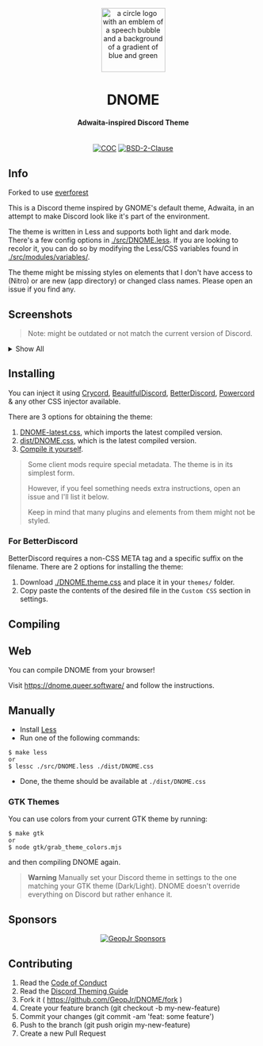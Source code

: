 <p align="center">
  <img alt="a circle logo with an emblem of a speech bubble and a background of a gradient of blue and green" width="129" src="./logo.svg">
</p>
<h1 align="center">DNOME</h1>
<h4 align="center">Adwaita-inspired Discord Theme</h4>
<p align="center">
  <br />
    <a href="https://github.com/GeopJr/DNOME/blob/main/CODE_OF_CONDUCT.md"><img src="https://img.shields.io/badge/Contributor%20Covenant-v2.1-ff69b4.svg?style=for-the-badge&labelColor=f8eae3" alt="COC" /></a>
    <a href="https://github.com/GeopJr/DNOME/blob/main/LICENSE"><img src="https://img.shields.io/badge/LICENSE-BSD--2--Clause-000000.svg?style=for-the-badge&labelColor=f8eae3" alt="BSD-2-Clause" /></a>
</p>

## Info

Forked to use [everforest](https://github.com/sainnhe/everforest/)

This is a Discord theme inspired by GNOME's default theme, Adwaita, in an attempt to make Discord look like it's part of the environment.

The theme is written in Less and supports both light and dark mode. There's a few config options in [./src/DNOME.less](./src/DNOME.less). If you are looking to recolor it, you can do so by modifying the Less/CSS variables found in [./src/modules/variables/](./src/modules/variables/).

The theme might be missing styles on elements that I don't have access to (Nitro) or are new (app directory) or changed class names. Please open an issue if you find any.

## Screenshots

> Note: might be outdated or not match the current version of Discord.

<details>
  <summary>Show All</summary>
  
  <p align="center">
    <img alt="screenshot of the friends page" width="768" src="https://i.imgur.com/rminT0B.png"><br />
    <img alt="screenshot of a text channel with a new messages banner" width="768" src="https://i.imgur.com/GQMxEnv.png"><br />
    <img alt="screenshot of guild settings, safety setup showing radio buttons" width="768" src="https://i.imgur.com/XYySTGK.png"><br />
    <img alt="screenshot of a text channel with a thread open" width="768" src="https://i.imgur.com/W5nZNig.png"><br />
    <img alt="screenshot of the global search or spotlight" width="768" src="https://i.imgur.com/v3ECLGN.png"><br />
    <img alt="screenshot of inbox popup" width="256" src="https://i.imgur.com/NAPbclF.png">
    <img alt="screenshot of search popup" width="256" src="https://i.imgur.com/fiMljXZ.png">
    <img alt="screenshot of context menu on a message" width="256" src="https://i.imgur.com/sLrsV2v.png">
    <img alt="screenshot of guild settings popup" width="256" src="https://i.imgur.com/eP0RPXf.png">
    <img alt="screenshot of search results" width="256" src="https://i.imgur.com/AkMm7wl.png">
    <img alt="screenshot of create a server modal" width="256" src="https://i.imgur.com/11rk1c7.png">
    <img alt="screenshot of user profile popup" width="256" src="https://i.imgur.com/KOGRtVr.png">
    <img alt="screenshot of gif picker" width="256" src="https://i.imgur.com/CAz4DJH.png">
    <img alt="screenshot of inbox unread mentions popup" width="256" src="https://i.imgur.com/ggJoB4n.png">
    <img alt="screenshot of replying to message bar accessory" width="256" src="https://i.imgur.com/50jfu08.png">
  </p>

  > Note: these are just some of the compoenents - not everything.

</details>

## Installing

You can inject it using [Crycord](https://github.com/GeopJr/Crycord), [BeauitfulDiscord](https://github.com/leovoel/BeautifulDiscord), [BetterDiscord](https://github.com/rauenzi/BetterDiscordApp), [Powercord](https://powercord.dev/) & any other CSS injector available.

There are 3 options for obtaining the theme:

1. [DNOME-latest.css](./DNOME-latest.css), which imports the latest compiled version.
2. [dist/DNOME.css](https://github.com/GeopJr/DNOME/blob/dist/DNOME.css), which is the latest compiled version.
3. [Compile it yourself](#Compiling).

> Some client mods require special metadata. The theme is in its simplest form.
>
> However, if you feel something needs extra instructions, open an issue and I'll list it below.
>
> Keep in mind that many plugins and elements from them might not be styled.

### For BetterDiscord

BetterDiscord requires a non-CSS META tag and a specific suffix on the filename. There are 2 options for installing the theme:

1. Download [./DNOME.theme.css](./DNOME.theme.css) and place it in your `themes/` folder.
2. Copy paste the contents of the desired file in the `Custom CSS` section in settings.

## Compiling

## Web

You can compile DNOME from your browser!

Visit https://dnome.queer.software/ and follow the instructions.

## Manually

- Install [Less](https://lesscss.org/)
- Run one of the following commands:

```
$ make less
or
$ lessc ./src/DNOME.less ./dist/DNOME.css
```
- Done, the theme should be available at `./dist/DNOME.css`

### GTK Themes

You can use colors from your current GTK theme by running:

```
$ make gtk
or
$ node gtk/grab_theme_colors.mjs
```

and then compiling DNOME again.

> **Warning**
> Manually set your Discord theme in settings to the one matching your GTK theme (Dark/Light). DNOME doesn't override everything on Discord but rather enhance it.


## Sponsors

<div align="center">

[![GeopJr Sponsors](https://cdn.jsdelivr.net/gh/GeopJr/GeopJr@main/sponsors.svg)](https://github.com/sponsors/GeopJr)

</div>


## Contributing

1. Read the [Code of Conduct](https://github.com/GeopJr/DNOME/blob/main/CODE_OF_CONDUCT.md)
2. Read the [Discord Theming Guide](./discord_theming_guide.md)
3. Fork it ( https://github.com/GeopJr/DNOME/fork )
4. Create your feature branch (git checkout -b my-new-feature)
5. Commit your changes (git commit -am 'feat: some feature')
6. Push to the branch (git push origin my-new-feature)
7. Create a new Pull Request
